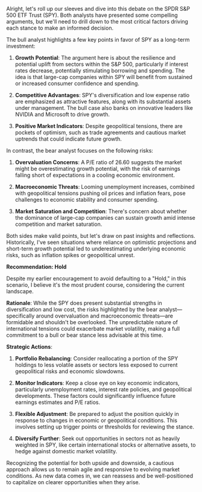 Alright, let's roll up our sleeves and dive into this debate on the SPDR S&P 500 ETF Trust (SPY). Both analysts have presented some compelling arguments, but we'll need to drill down to the most critical factors driving each stance to make an informed decision.

The bull analyst highlights a few key points in favor of SPY as a long-term investment:

1. **Growth Potential**: The argument here is about the resilience and potential uplift from sectors within the S&P 500, particularly if interest rates decrease, potentially stimulating borrowing and spending. The idea is that large-cap companies within SPY will benefit from sustained or increased consumer confidence and spending.

2. **Competitive Advantages**: SPY's diversification and low expense ratio are emphasized as attractive features, along with its substantial assets under management. The bull case also banks on innovative leaders like NVIDIA and Microsoft to drive growth.

3. **Positive Market Indicators**: Despite geopolitical tensions, there are pockets of optimism, such as trade agreements and cautious market uptrends that could indicate future growth.

In contrast, the bear analyst focuses on the following risks:

1. **Overvaluation Concerns**: A P/E ratio of 26.60 suggests the market might be overestimating growth potential, with the risk of earnings falling short of expectations in a cooling economic environment.

2. **Macroeconomic Threats**: Looming unemployment increases, combined with geopolitical tensions pushing oil prices and inflation fears, pose challenges to economic stability and consumer spending.

3. **Market Saturation and Competition**: There's concern about whether the dominance of large-cap companies can sustain growth amid intense competition and market saturation.

Both sides make valid points, but let's draw on past insights and reflections. Historically, I've seen situations where reliance on optimistic projections and short-term growth potential led to underestimating underlying economic risks, such as inflation spikes or geopolitical unrest.

**Recommendation: Hold**

Despite my earlier encouragement to avoid defaulting to a "Hold," in this scenario, I believe it's the most prudent course, considering the current landscape.

**Rationale**: While the SPY does present substantial strengths in diversification and low cost, the risks highlighted by the bear analyst—specifically around overvaluation and macroeconomic threats—are formidable and shouldn't be overlooked. The unpredictable nature of international tensions could exacerbate market volatility, making a full commitment to a bull or bear stance less advisable at this time.

**Strategic Actions**:

1. **Portfolio Rebalancing**: Consider reallocating a portion of the SPY holdings to less volatile assets or sectors less exposed to current geopolitical risks and economic slowdowns.

2. **Monitor Indicators**: Keep a close eye on key economic indicators, particularly unemployment rates, interest rate policies, and geopolitical developments. These factors could significantly influence future earnings estimates and P/E ratios.

3. **Flexible Adjustment**: Be prepared to adjust the position quickly in response to changes in economic or geopolitical conditions. This involves setting up trigger points or thresholds for reviewing the stance.

4. **Diversify Further**: Seek out opportunities in sectors not as heavily weighted in SPY, like certain international stocks or alternative assets, to hedge against domestic market volatility. 

Recognizing the potential for both upside and downside, a cautious approach allows us to remain agile and responsive to evolving market conditions. As new data comes in, we can reassess and be well-positioned to capitalize on clearer opportunities when they arise.